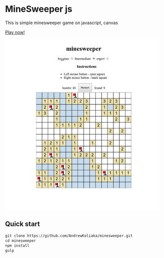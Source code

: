# MineSweeper js

This is simple minesweeper game on javascript, canvas

[Play now!](http://andrewkoliaka.github.io/minesweeper)

![](./screen.jpg)

## Quick start
```
git clone https://github.com/AndrewKoliaka/minesweeper.git
cd minesweeper
npm install
gulp
```
